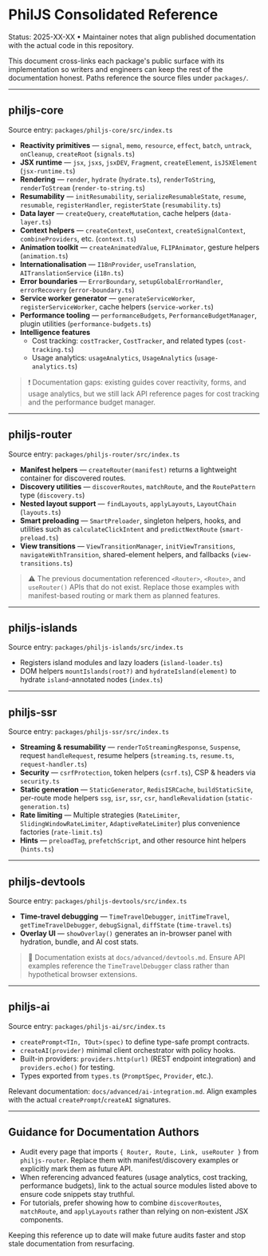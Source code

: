 # PhilJS Consolidated Reference

Status: 2025-XX-XX • Maintainer notes that align published documentation with the actual code in this repository.

This document cross-links each package's public surface with its implementation so writers and engineers can keep the rest of the documentation honest. Paths reference the source files under `packages/`.

---

## philjs-core

Source entry: `packages/philjs-core/src/index.ts`

- **Reactivity primitives** — `signal`, `memo`, `resource`, `effect`, `batch`, `untrack`, `onCleanup`, `createRoot` (`signals.ts`)
- **JSX runtime** — `jsx`, `jsxs`, `jsxDEV`, `Fragment`, `createElement`, `isJSXElement` (`jsx-runtime.ts`)
- **Rendering** — `render`, `hydrate` (`hydrate.ts`), `renderToString`, `renderToStream` (`render-to-string.ts`)
- **Resumability** — `initResumability`, `serializeResumableState`, `resume`, `resumable`, `registerHandler`, `registerState` (`resumability.ts`)
- **Data layer** — `createQuery`, `createMutation`, cache helpers (`data-layer.ts`)
- **Context helpers** — `createContext`, `useContext`, `createSignalContext`, `combineProviders`, etc. (`context.ts`)
- **Animation toolkit** — `createAnimatedValue`, `FLIPAnimator`, gesture helpers (`animation.ts`)
- **Internationalisation** — `I18nProvider`, `useTranslation`, `AITranslationService` (`i18n.ts`)
- **Error boundaries** — `ErrorBoundary`, `setupGlobalErrorHandler`, `errorRecovery` (`error-boundary.ts`)
- **Service worker generator** — `generateServiceWorker`, `registerServiceWorker`, cache helpers (`service-worker.ts`)
- **Performance tooling** — `performanceBudgets`, `PerformanceBudgetManager`, plugin utilities (`performance-budgets.ts`)
- **Intelligence features**
  - Cost tracking: `costTracker`, `CostTracker`, and related types (`cost-tracking.ts`)
  - Usage analytics: `usageAnalytics`, `UsageAnalytics` (`usage-analytics.ts`)

> ❗ Documentation gaps: existing guides cover reactivity, forms, and usage analytics, but we still lack API reference pages for cost tracking and the performance budget manager.

---

## philjs-router

Source entry: `packages/philjs-router/src/index.ts`

- **Manifest helpers** — `createRouter(manifest)` returns a lightweight container for discovered routes.
- **Discovery utilities** — `discoverRoutes`, `matchRoute`, and the `RoutePattern` type (`discovery.ts`)
- **Nested layout support** — `findLayouts`, `applyLayouts`, `LayoutChain` (`layouts.ts`)
- **Smart preloading** — `SmartPreloader`, singleton helpers, hooks, and utilities such as `calculateClickIntent` and `predictNextRoute` (`smart-preload.ts`)
- **View transitions** — `ViewTransitionManager`, `initViewTransitions`, `navigateWithTransition`, shared-element helpers, and fallbacks (`view-transitions.ts`)

> ⚠️ The previous documentation referenced `<Router>`, `<Route>`, and `useRouter()` APIs that do not exist. Replace those examples with manifest-based routing or mark them as planned features.

---

## philjs-islands

Source entry: `packages/philjs-islands/src/index.ts`

- Registers island modules and lazy loaders (`island-loader.ts`)
- DOM helpers `mountIslands(root?)` and `hydrateIsland(element)` to hydrate `island`-annotated nodes (`index.ts`)

---

## philjs-ssr

Source entry: `packages/philjs-ssr/src/index.ts`

- **Streaming & resumability** — `renderToStreamingResponse`, `Suspense`, request `handleRequest`, resume helpers (`streaming.ts`, `resume.ts`, `request-handler.ts`)
- **Security** — `csrfProtection`, token helpers (`csrf.ts`), CSP & headers via `security.ts`
- **Static generation** — `StaticGenerator`, `RedisISRCache`, `buildStaticSite`, per-route mode helpers `ssg`, `isr`, `ssr`, `csr`, `handleRevalidation` (`static-generation.ts`)
- **Rate limiting** — Multiple strategies (`RateLimiter`, `SlidingWindowRateLimiter`, `AdaptiveRateLimiter`) plus convenience factories (`rate-limit.ts`)
- **Hints** — `preloadTag`, `prefetchScript`, and other resource hint helpers (`hints.ts`)

---

## philjs-devtools

Source entry: `packages/philjs-devtools/src/index.ts`

- **Time-travel debugging** — `TimeTravelDebugger`, `initTimeTravel`, `getTimeTravelDebugger`, `debugSignal`, `diffState` (`time-travel.ts`)
- **Overlay UI** — `showOverlay()` generates an in-browser panel with hydration, bundle, and AI cost stats.

> 📌 Documentation exists at `docs/advanced/devtools.md`. Ensure API examples reference the `TimeTravelDebugger` class rather than hypothetical browser extensions.

---

## philjs-ai

Source entry: `packages/philjs-ai/src/index.ts`

- `createPrompt<TIn, TOut>(spec)` to define type-safe prompt contracts.
- `createAI(provider)` minimal client orchestrator with policy hooks.
- Built-in providers: `providers.http(url)` (REST endpoint integration) and `providers.echo()` for testing.
- Types exported from `types.ts` (`PromptSpec`, `Provider`, etc.).

Relevant documentation: `docs/advanced/ai-integration.md`. Align examples with the actual `createPrompt`/`createAI` signatures.

---

## Guidance for Documentation Authors

- Audit every page that imports `{ Router, Route, Link, useRouter }` from `philjs-router`. Replace them with manifest/discovery examples or explicitly mark them as future API.
- When referencing advanced features (usage analytics, cost tracking, performance budgets), link to the actual source modules listed above to ensure code snippets stay truthful.
- For tutorials, prefer showing how to combine `discoverRoutes`, `matchRoute`, and `applyLayouts` rather than relying on non-existent JSX components.

Keeping this reference up to date will make future audits faster and stop stale documentation from resurfacing.
